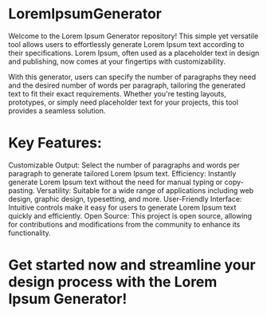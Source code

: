# LoremIpsumGenerator

Welcome to the Lorem Ipsum Generator repository! This simple yet versatile tool allows users to effortlessly generate Lorem Ipsum text according to their specifications. Lorem Ipsum, often used as a placeholder text in design and publishing, now comes at your fingertips with customizability.

With this generator, users can specify the number of paragraphs they need and the desired number of words per paragraph, tailoring the generated text to fit their exact requirements. Whether you're testing layouts, prototypes, or simply need placeholder text for your projects, this tool provides a seamless solution.

# Key Features:

Customizable Output: Select the number of paragraphs and words per paragraph to generate tailored Lorem Ipsum text.
Efficiency: Instantly generate Lorem Ipsum text without the need for manual typing or copy-pasting.
Versatility: Suitable for a wide range of applications including web design, graphic design, typesetting, and more.
User-Friendly Interface: Intuitive controls make it easy for users to generate Lorem Ipsum text quickly and efficiently.
Open Source: This project is open source, allowing for contributions and modifications from the community to enhance its functionality.

# Get started now and streamline your design process with the Lorem Ipsum Generator!
